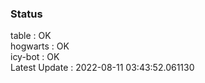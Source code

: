 ### Status


table : OK  
hogwarts : OK  
icy-bot : OK  
Latest Update : 2022-08-11 03:43:52.061130
